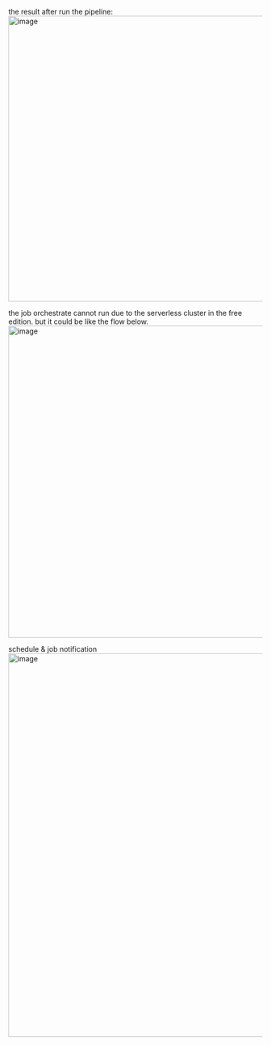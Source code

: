 the result after run the pipeline:
<img width="972" height="566" alt="image" src="https://github.com/user-attachments/assets/d2968ee6-216f-4210-b58b-0dd70a4c0cfc" />

the job orchestrate cannot run due to the serverless cluster in the free edition.
but it could be like the flow below.
<img width="1315" height="618" alt="image" src="https://github.com/user-attachments/assets/8a625c66-16d3-4463-a77e-8b00fa959724" />

schedule & job notification
<img width="1643" height="760" alt="image" src="https://github.com/user-attachments/assets/f722f09a-c6ac-443b-901a-d2d3c54aa7d0" />
